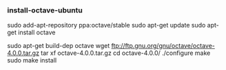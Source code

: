 ### install-octave-ubuntu


sudo add-apt-repository ppa:octave/stable
sudo apt-get update
sudo apt-get install octave

sudo apt-get build-dep octave
wget ftp://ftp.gnu.org/gnu/octave/octave-4.0.0.tar.gz
tar xf octave-4.0.0.tar.gz
cd octave-4.0.0/
./configure
make 
sudo make install

